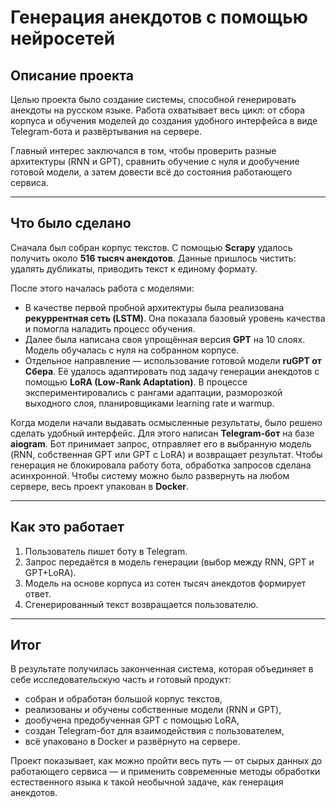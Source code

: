 # Генерация анекдотов с помощью нейросетей  

## Описание проекта  
Целью проекта было создание системы, способной генерировать анекдоты на русском языке. Работа охватывает весь цикл: от сбора корпуса и обучения моделей до создания удобного интерфейса в виде Telegram-бота и развёртывания на сервере.  

Главный интерес заключался в том, чтобы проверить разные архитектуры (RNN и GPT), сравнить обучение с нуля и дообучение готовой модели, а затем довести всё до состояния работающего сервиса.  

---

## Что было сделано  

Сначала был собран корпус текстов. С помощью **Scrapy** удалось получить около **516 тысяч анекдотов**. Данные пришлось чистить: удалять дубликаты, приводить текст к единому формату.  

После этого началась работа с моделями:  

- В качестве первой пробной архитектуры была реализована **рекуррентная сеть (LSTM)**. Она показала базовый уровень качества и помогла наладить процесс обучения.  
- Далее была написана своя упрощённая версия **GPT** на 10 слоях. Модель обучалась с нуля на собранном корпусе.  
- Отдельное направление — использование готовой модели **ruGPT от Сбера**. Её удалось адаптировать под задачу генерации анекдотов с помощью **LoRA (Low-Rank Adaptation)**. В процессе экспериментировались с рангами адаптации, разморозкой выходного слоя, планировщиками learning rate и warmup.  

Когда модели начали выдавать осмысленные результаты, было решено сделать удобный интерфейс. Для этого написан **Telegram-бот** на базе **aiogram**. Бот принимает запрос, отправляет его в выбранную модель (RNN, собственная GPT или GPT с LoRA) и возвращает результат. Чтобы генерация не блокировала работу бота, обработка запросов сделана асинхронной. Чтобы систему можно было развернуть на любом сервере, весь проект упакован в **Docker**.

---

## Как это работает  

1. Пользователь пишет боту в Telegram.  
2. Запрос передаётся в модель генерации (выбор между RNN, GPT и GPT+LoRA).  
3. Модель на основе корпуса из сотен тысяч анекдотов формирует ответ.  
4. Сгенерированный текст возвращается пользователю.  

---

## Итог  

В результате получилась законченная система, которая объединяет в себе исследовательскую часть и готовый продукт:  

- собран и обработан большой корпус текстов,  
- реализованы и обучены собственные модели (RNN и GPT),  
- дообучена предобученная GPT с помощью LoRA,  
- создан Telegram-бот для взаимодействия с пользователем,  
- всё упаковано в Docker и развёрнуто на сервере.  

Проект показывает, как можно пройти весь путь — от сырых данных до работающего сервиса — и применить современные методы обработки естественного языка к такой необычной задаче, как генерация анекдотов.  
